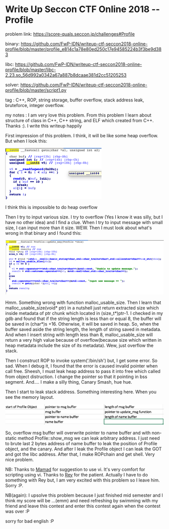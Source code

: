 # Write Up Seccon CTF Online 2018 -- Profile

problem link: https://score-quals.seccon.jp/challenges#Profile

binary: https://github.com/FwP-IDN/writeup-ctf-seccon2018-online-profile/blob/master/profile_e814c1a78e80ed250c17e94585224b3f3be9d383

libc: https://github.com/FwP-IDN/writeup-ctf-seccon2018-online-profile/blob/master/libc-2.23.so_56d992a0342a67a887b8dcaae381d2cc51205253

solver: https://github.com/FwP-IDN/writeup-ctf-seccon2018-online-profile/blob/master/script1.py

tag : C++, ROP, string storage, buffer overflow, stack address leak, bruteforce, integer overflow.

my notes : I am very love this problem. From this problem I learn about structure of class in C++, C++ string, and ELF which created from C++. Thanks :). I write this writeup happily

First impression of this problem. I think, it will be like some heap overflow. But when I look this: 

![getn func](https://raw.githubusercontent.com/FwP-IDN/writeup-ctf-seccon2018-online-profile/master/getn.png)

I think this is impossible to do heap overflow

Then I try to input various size. I try to overflow (Yes I know it was silly, but I have no other idea) and I find a clue. When I try to input message with small size, I can input more than it size. WEW. Then I must look about what's wrong in that binary and I found this:

![update_msg func](https://raw.githubusercontent.com/FwP-IDN/writeup-ctf-seccon2018-online-profile/master/update_message.png)

Hmm. Something wrong with function malloc_usable_size. Then I learn that malloc_usable_size(void* ptr) in a nutshell just return extracted size which inside metadata of ptr chunk which located in (size_t\*)ptr-1. I checked in my gdb and found that if the string length is less than or equal 8, the buffer will be saved in (char\*)s +16. Otherwise, it will be saved in heap. So, when the buffer saved aside the string length, the length of string saved in metadata. And when I insert string with length less than 8, malloc_usable_size will return a very high value because of overflow(because size which written in heap metadata include the size of its metadata). Wew, just overflow the stack.

Then I construct ROP to invoke system('/bin/sh') but, I get some error. So sad. When I debug it, I found that the error is caused invalid pointer when call free. Sheesh, I must leak heap address to pass it into free which called from object distruction. I change the pointer so that it pointing in bss segment. And.... I make a silly thing, Canary Smash, hue hue. 

Then I start to leak stack address. Something interesting here. When you see the memory layout.

![mem1](https://raw.githubusercontent.com/FwP-IDN/writeup-ctf-seccon2018-online-profile/master/memory1.png)

So, overflow msg buffer will overwrite pointer to name buffer and with non-static method Profile::show_msg we can leak arbitrary address. I just need to brute last 2 bytes address of name buffer to leak the position of Profile object, and the canary. And after I leak the Profile object I can leak the GOT and got the libc address. After that, I make ROPchain and get shell. Very nice problem. 

NB: Thanks to [Mamad](https://github.com/M46F) for suggestion to use vi. It's very comfort for scripting using vi. Thanks to [Rey](https://github.com/rwhendry) for the patient. Actually I have to do something with Rey but, I am very excited with this problem so I leave him. Sorry :P.

NB(again): I upsolve this problem because I just finished mid semester and I think my score will be ...(emm) and need refreshing by swimming with my friend and leave this contest and enter this contest again when the contest was over :P

sorry for bad english :P